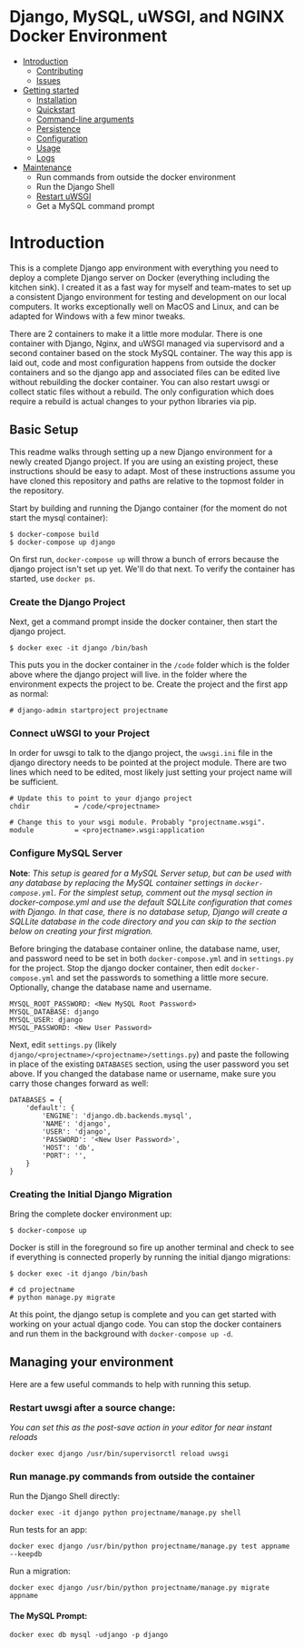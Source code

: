 # Django, MySQL, uWSGI, and NGINX Docker Environment

- [Introduction](#introduction)
  - [Contributing](#contributing)
  - [Issues](#issues)
- [Getting started](#getting-started)
  - [Installation](#installation)
  - [Quickstart](#quickstart)
  - [Command-line arguments](#command-line-arguments)
  - [Persistence](#persistence)
  - [Configuration](#configuration)
  - [Usage](#usage)
  - [Logs](#logs)
- [Maintenance](#managing-your-environment)
  - Run commands from outside the docker environment
  - Run the Django Shell
  - [Restart uWSGI](#restart-uwsgi-after-a-source-change)
  - Get a MySQL command prompt

# Introduction

This is a complete Django app environment with everything you need to deploy a complete Django server on Docker (everything including the kitchen sink). I created it as a fast way for myself and team-mates to set up a consistent Django environment for testing and development on our local computers. It works exceptionally well on MacOS and Linux, and can be adapted for Windows with a few minor tweaks. 

There are 2 containers to make it a little more modular. There is one container with Django, Nginx, and uWSGI managed via supervisord and a second container based on the stock MySQL container. The way this app is laid out, code and most configuration happens from outside the docker containers and so the django app and associated files can be edited live without rebuilding the docker container. You can also restart uwsgi or collect static files without a rebuild. The only configuration which does require a rebuild is actual changes to your python libraries via pip. 

## Basic Setup

This readme walks through setting up a new Django environment for a newly created Django project. If you are using an existing project, these instructions should be easy to adapt. Most of these instructions assume you have cloned this repository and paths are relative to the topmost folder in the repository. 

Start by building and running the Django container (for the moment do not start the mysql container):
    
    $ docker-compose build
    $ docker-compose up django

On first run, `docker-compose up` will throw a bunch of errors because the django project isn't set up yet. We'll do that next. To verify the container has started, use `docker ps`. 

### Create the Django Project

Next, get a command prompt inside the docker container, then start the django project.

    $ docker exec -it django /bin/bash

This puts you in the docker container in the `/code` folder which is the folder above where the django project will live. in the folder where the environment expects the project to be. Create 
the project and the first app as normal:

    # django-admin startproject projectname

### Connect uWSGI to your Project

In order for uwsgi to talk to the django project, the `uwsgi.ini` file in the django directory needs to be pointed at the project module. There are two lines which need to be edited, most likely just setting your project name will be sufficient.

    # Update this to point to your django project
    chdir           = /code/<projectname>

    # Change this to your wsgi module. Probably "projectname.wsgi".
    module          = <projectname>.wsgi:application

### Configure MySQL Server

**Note**: *This setup is geared for a MySQL Server setup, but can be used with any database by replacing the MySQL container settings in `docker-compose.yml`. For the simplest setup, comment out the mysql section in docker-compose.yml and use the default SQLLite configuration that comes with Django. In that case, there is no database setup, Django will create a SQLLite database in the code directory and you can skip to the section below on creating your first migration.*

Before bringing the database container online, the database name, user, and password need to be set in both `docker-compose.yml` and in `settings.py` for the project. Stop the django docker container, then edit `docker-compose.yml` and set the passwords to something a little more secure. Optionally, change the database name and username.

    MYSQL_ROOT_PASSWORD: <New MySQL Root Password>
    MYSQL_DATABASE: django
    MYSQL_USER: django
    MYSQL_PASSWORD: <New User Password>

Next, edit `settings.py` (likely `django/<projectname>/<projectname>/settings.py`) and paste the following in place of the existing `DATABASES` section, using the user password you set above. If you changed the database name or username, make sure you carry those changes forward as well: 

    DATABASES = {
        'default': {
            'ENGINE': 'django.db.backends.mysql',
            'NAME': 'django',
            'USER': 'django',
            'PASSWORD': '<New User Password>',
            'HOST': 'db',
            'PORT': '',
        }
    }

### Creating the Initial Django Migration

Bring the complete docker environment up:

    $ docker-compose up

Docker is still in the foreground so fire up another terminal and check to see if everything is connected properly by running the initial django migrations:

    $ docker exec -it django /bin/bash

    # cd projectname
    # python manage.py migrate

At this point, the django setup is complete and you can get started with working on your actual django code. You can stop the docker containers and run them in the background with `docker-compose up -d`.

## Managing your environment

Here are a few useful commands to help with running this setup.

### Restart uwsgi after a source change:

*You can set this as the post-save action in your editor for near instant reloads*

    docker exec django /usr/bin/supervisorctl reload uwsgi

### Run manage.py commands from outside the container

Run the Django Shell directly:

    docker exec -it django python projectname/manage.py shell

Run tests for an app:

    docker exec django /usr/bin/python projectname/manage.py test appname --keepdb

Run a migration:

    docker exec django /usr/bin/python projectname/manage.py migrate appname

#### The MySQL Prompt:

    docker exec db mysql -udjango -p django

